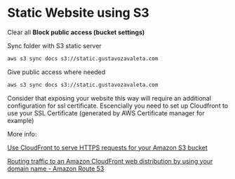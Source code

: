 
# Static Website using S3

Clear all **Block public access (bucket settings)**

Sync folder with S3 static server

```bash
aws s3 sync docs s3://static.gustavozavaleta.com
```

Give public access where needed

```bash
aws s3 sync docs s3://static.gustavozavaleta.com
```

Consider that exposing your website this way will require an additional configuration for ssl certificate. Escencially you need to set up Cloudfront to use your SSL Certificate (generated by AWS Certificate manager for example)

More info:

[Use CloudFront to serve HTTPS requests for your Amazon S3 bucket](https://aws.amazon.com/premiumsupport/knowledge-center/cloudfront-https-requests-s3/)

[Routing traffic to an Amazon CloudFront web distribution by using your domain name - Amazon Route 53](https://docs.aws.amazon.com/Route53/latest/DeveloperGuide/routing-to-cloudfront-distribution.html#routing-to-cloudfront-distribution-config)
